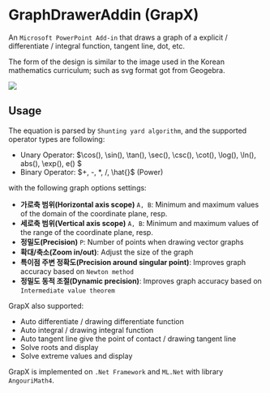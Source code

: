# GraphDrawerAddin (GrapX)

An `Microsoft PowerPoint Add-in` that draws a graph of a explicit / differentiate / integral function, tangent line, dot, etc.

The form of the design is similar to the image used in the Korean mathematics curriculum; such as svg format got from Geogebra.

<img src = "https://github.com/circleAhn/GraphDrawerAddin/assets/57866999/f463165b-3442-42e5-9e22-bc6e30d08d29">


## Usage

The equation is parsed by `Shunting yard algorithm`, and the supported operator types are following:
* Unary Operator: $\cos(), \sin(), \tan(), \sec(), \csc(), \cot(), \log(), \ln(), abs(), \exp(), e() $
* Binary Operator: $+, -, *, /, \hat{}$  (Power)

with the following graph options settings:
* **가로축 범위(Horizontal axis scope)** `A, B`: Minimum and maximum values of the domain of the coordinate plane, resp.
* **세로축 범위(Vertical axis scope)** `A, B`: Minimum and maximum values of the range of the coordinate plane, resp.
* **정밀도(Precision)** `P`: Number of points when drawing vector graphs
* **확대/축소(Zoom in/out)**: Adjust the size of the graph
* **특이점 주변 정확도(Precision around singular point)**: Improves graph accuracy based on `Newton method`
* **정밀도 동적 조절(Dynamic precision)**: Improves graph accuracy based on `Intermediate value theorem`

GrapX also supported:
* Auto differentiate / drawing differentiate function
* Auto integral / drawing integral function
* Auto tangent line give the point of contact / drawing tangent line
* Solve roots and display
* Solve extreme values and display

GrapX is implemented on `.Net Framework` and `ML.Net` with library `AngouriMath4`.

